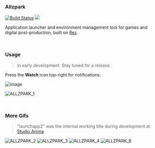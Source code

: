 ### Allzpark

[![Build Status](https://mottosso.visualstudio.com/allzpark/_apis/build/status/mottosso.allzpark?branchName=master)](https://mottosso.visualstudio.com/allzpark/_build/latest?definitionId=2&branchName=master) [![](https://badge.fury.io/py/allzpark.svg)](https://pypi.org/project/allzpark/)


Application launcher and environment management tool for games and digital post-production, built on [Rez](https://github.com/mottosso/allzpark).

<br>

### Usage

> In early development. Stay tuned for a release.

Press the **Watch** icon top-right for notifications.

![image](https://user-images.githubusercontent.com/2152766/60902299-4dac9d00-a267-11e9-893d-b3801fa422e9.png)

![ALLZPARK_1](https://user-images.githubusercontent.com/2152766/58943971-bee4c600-8778-11e9-8117-f50fe260cee0.gif)

<br>

### More Gifs

> "launchapp2" was the internal working title during development at [Studio Anima](http://studioanima.co.jp)

![ALLZPARK_2](https://user-images.githubusercontent.com/2152766/58943970-be4c2f80-8778-11e9-9344-66007ba5cb5b.gif)
![ALLZPARK_3](https://user-images.githubusercontent.com/2152766/58943973-bee4c600-8778-11e9-809a-cf2aaf7c94c0.gif)
![ALLZPARK_4](https://user-images.githubusercontent.com/2152766/58946617-3cf79b80-877e-11e9-8887-df9a92cb1851.gif)
![ALLZPARK_8](https://user-images.githubusercontent.com/2152766/58959026-16485d80-879c-11e9-8964-e277490dbf5f.gif)

